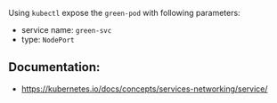 
Using `kubectl` expose the `green-pod` with following parameters:

- service name: `green-svc`
- type: `NodePort`


## Documentation:
- https://kubernetes.io/docs/concepts/services-networking/service/
